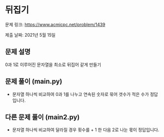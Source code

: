 # 뒤집기
문제 링크: https://www.acmicpc.net/problem/1439

제출 날짜: 2021년 5월 15일

## 문제 설명
0과 1로 이루어진 문자열을 최소로 뒤집어 같게 만들기

## 문제 풀이 (main.py)
+ 문자열 하나씩 비교하여 0과 1를 나누고 연속된 숫자로 묶어 갯수가 적은 수가 정답입니다.

## 다른 문제 풀이 (main2.py)
+ 문자열 하나씩 비교하여 달라질 경우 횟수를 + 1 한 다음 2로 나눈 몫이 정답입니다.
